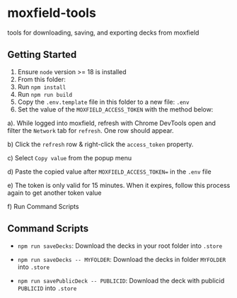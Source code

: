 # moxfield-tools

tools for downloading, saving, and exporting decks from moxfield

## Getting Started

1. Ensure `node` version >= 18 is installed
2. From this folder:
3. Run `npm install`
4. Run `npm run build`
5. Copy the `.env.template` file in this folder to a new file: `.env`
6. Set the value of the `MOXFIELD_ACCESS_TOKEN` with the method below:

a). While logged into moxfield, refresh with Chrome DevTools open and filter the `Network` tab for `refresh`. One row should appear.

b) Click the `refresh` row & right-click the `access_token` property.

c) Select `Copy value` from the popup menu

d) Paste the copied value after `MOXFIELD_ACCESS_TOKEN=` in the `.env` file

e) The token is only valid for 15 minutes. When it expires, follow this process again to get another token value

f) Run Command Scripts

## Command Scripts

- `npm run saveDecks`: Download the decks in your root folder into `.store`

- `npm run saveDecks -- MYFOLDER`: Download the decks in folder `MYFOLDER` into `.store`

- `npm run savePublicDeck -- PUBLICID`: Download the deck with publicid `PUBLICID` into `.store`

